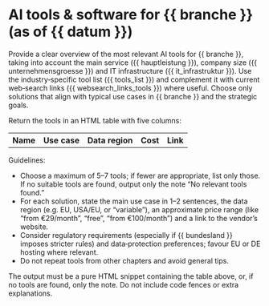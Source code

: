 # AI tools & software for {{ branche }} (as of {{ datum }})

Provide a clear overview of the most relevant AI tools for {{ branche }}, taking into account the main service ({{ hauptleistung }}), company size ({{ unternehmensgroesse }}) and IT infrastructure ({{ it_infrastruktur }}). Use the industry‑specific tool list ({{ tools_list }}) and complement it with current web‑search links ({{ websearch_links_tools }}) where useful. Choose only solutions that align with typical use cases in {{ branche }} and the strategic goals.

Return the tools in an HTML table with five columns:

<table>
  <tr>
    <th>Name</th>
    <th>Use case</th>
    <th>Data region</th>
    <th>Cost</th>
    <th>Link</th>
  </tr>
  <!-- up to 5–7 rows, fewer if fewer suitable tools are available -->
</table>

Guidelines:

- Choose a maximum of 5–7 tools; if fewer are appropriate, list only those. If no suitable tools are found, output only the note “No relevant tools found.”
- For each solution, state the main use case in 1–2 sentences, the data region (e.g. EU, USA/EU, or “variable”), an approximate price range (like “from €29/month”, “free”, “from €100/month”) and a link to the vendor’s website.
- Consider regulatory requirements (especially if {{ bundesland }} imposes stricter rules) and data‑protection preferences; favour EU or DE hosting where relevant.
- Do not repeat tools from other chapters and avoid general tips.

The output must be a pure HTML snippet containing the table above, or, if no tools are found, only the note. Do not include code fences or extra explanations.